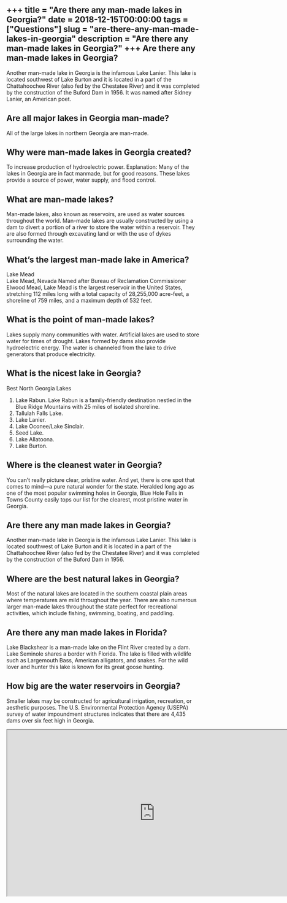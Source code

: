 +++
title = "Are there any man-made lakes in Georgia?"
date = 2018-12-15T00:00:00
tags = ["Questions"]
slug = "are-there-any-man-made-lakes-in-georgia"
description = "Are there any man-made lakes in Georgia?"
+++
Are there any man-made lakes in Georgia?
----------------------------------------

Another man-made lake in Georgia is the infamous Lake Lanier. This lake is located southwest of Lake Burton and it is located in a part of the Chattahoochee River (also fed by the Chestatee River) and it was completed by the construction of the Buford Dam in 1956. It was named after Sidney Lanier, an American poet.

Are all major lakes in Georgia man-made?
----------------------------------------

All of the large lakes in northern Georgia are man-made.

Why were man-made lakes in Georgia created?
-------------------------------------------

To increase production of hydroelectric power. Explanation: Many of the lakes in Georgia are in fact manmade, but for good reasons. These lakes provide a source of power, water supply, and flood control.

What are man-made lakes?
------------------------

Man-made lakes, also known as reservoirs, are used as water sources throughout the world. Man-made lakes are usually constructed by using a dam to divert a portion of a river to store the water within a reservoir. They are also formed through excavating land or with the use of dykes surrounding the water.

What’s the largest man-made lake in America?
--------------------------------------------

Lake Mead  
Lake Mead, Nevada Named after Bureau of Reclamation Commissioner Elwood Mead, Lake Mead is the largest reservoir in the United States, stretching 112 miles long with a total capacity of 28,255,000 acre-feet, a shoreline of 759 miles, and a maximum depth of 532 feet.

What is the point of man-made lakes?
------------------------------------

Lakes supply many communities with water. Artificial lakes are used to store water for times of drought. Lakes formed by dams also provide hydroelectric energy. The water is channeled from the lake to drive generators that produce electricity.

What is the nicest lake in Georgia?
-----------------------------------

Best North Georgia Lakes

1. Lake Rabun. Lake Rabun is a family-friendly destination nestled in the Blue Ridge Mountains with 25 miles of isolated shoreline.
2. Tallulah Falls Lake.
3. Lake Lanier.
4. Lake Oconee/Lake Sinclair.
5. Seed Lake.
6. Lake Allatoona.
7. Lake Burton.

Where is the cleanest water in Georgia?
---------------------------------------

You can’t really picture clear, pristine water. And yet, there is one spot that comes to mind—a pure natural wonder for the state. Heralded long ago as one of the most popular swimming holes in Georgia, Blue Hole Falls in Towns County easily tops our list for the clearest, most pristine water in Georgia.

Are there any man made lakes in Georgia?
----------------------------------------

Another man-made lake in Georgia is the infamous Lake Lanier. This lake is located southwest of Lake Burton and it is located in a part of the Chattahoochee River (also fed by the Chestatee River) and it was completed by the construction of the Buford Dam in 1956.

Where are the best natural lakes in Georgia?
--------------------------------------------

Most of the natural lakes are located in the southern coastal plain areas where temperatures are mild throughout the year. There are also numerous larger man-made lakes throughout the state perfect for recreational activities, which include fishing, swimming, boating, and paddling.

Are there any man made lakes in Florida?
----------------------------------------

Lake Blackshear is a man-made lake on the Flint River created by a dam. Lake Seminole shares a border with Florida. The lake is filled with wildlife such as Largemouth Bass, American alligators, and snakes. For the wild lover and hunter this lake is known for its great goose hunting.

How big are the water reservoirs in Georgia?
--------------------------------------------

Smaller lakes may be constructed for agricultural irrigation, recreation, or aesthetic purposes. The U.S. Environmental Protection Agency (USEPA) survey of water impoundment structures indicates that there are 4,435 dams over six feet high in Georgia.

<iframe allow="accelerometer; autoplay; clipboard-write; encrypted-media; gyroscope; picture-in-picture" allowfullscreen="" class="__youtube_prefs__  epyt-is-override  no-lazyload" data-no-lazy="1" data-origheight="433" data-origwidth="770" data-skipgform_ajax_framebjll="" height="433" id="_ytid_73287" loading="lazy" src="https://www.youtube.com/embed/m2gRUz3Iy2k?enablejsapi=1&autoplay=0&cc_load_policy=0&cc_lang_pref=&iv_load_policy=1&loop=0&modestbranding=0&rel=1&fs=1&playsinline=0&autohide=2&theme=dark&color=red&controls=1&" title="YouTube player" width="770"></iframe>